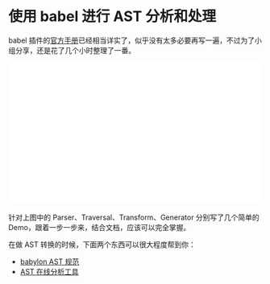 # 使用 babel 进行 AST 分析和处理

babel 插件的[官方手册](https://github.com/jamiebuilds/babel-handbook/blob/master/translations/zh-Hans/plugin-handbook.md)已经相当详实了，似乎没有太多必要再写一遍，不过为了小组分享，还是花了几个小时整理了一番。

![flow](./docs/assets/flow.png)

针对上图中的 Parser、Traversal、Transform、Generator 分别写了几个简单的 Demo，跟着一步一步来，结合文档，应该可以完全掌握。

在做 AST 转换的时候，下面两个东西可以很大程度帮到你：

- [babylon AST 规范](https://github.com/babel/babylon/blob/master/ast/spec.md)
- [AST 在线分析工具](https://astexplorer.net/)